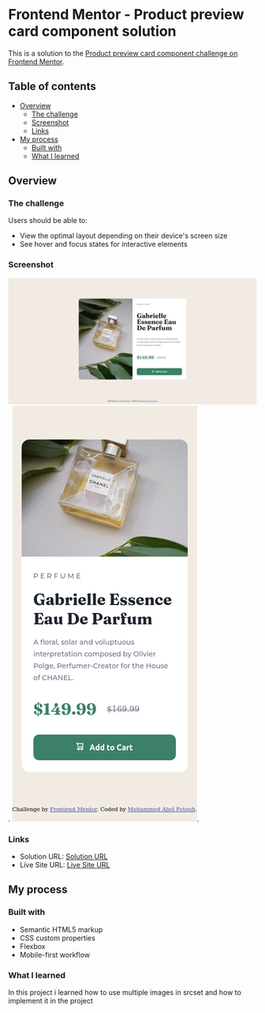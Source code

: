 # Frontend Mentor - Product preview card component solution

This is a solution to the [Product preview card component challenge on Frontend Mentor](https://www.frontendmentor.io/challenges/product-preview-card-component-GO7UmttRfa). 

## Table of contents

- [Overview](#overview)
  - [The challenge](#the-challenge)
  - [Screenshot](#screenshot)
  - [Links](#links)
- [My process](#my-process)
  - [Built with](#built-with)
  - [What I learned](#what-i-learned)


## Overview

### The challenge

Users should be able to:

- View the optimal layout depending on their device's screen size
- See hover and focus states for interactive elements

### Screenshot

![Desktop Screenshot](./images/desktop-screenshot.png).
![Mobile Screenshot](./images/mobile-screenshot.png).

### Links

- Solution URL: [Solution URL](https://github.com/Mohammed-Abol-Fotouh/Product-preview-card-component-Frontend-Mentor)
- Live Site URL: [Live Site URL](https://mohammed-abol-fotouh.github.io/Product-preview-card-component-Frontend-Mentor/)

## My process

### Built with

- Semantic HTML5 markup
- CSS custom properties
- Flexbox
- Mobile-first workflow

### What I learned

In this project i learned how to use multiple images in srcset and how to implement it in the project

